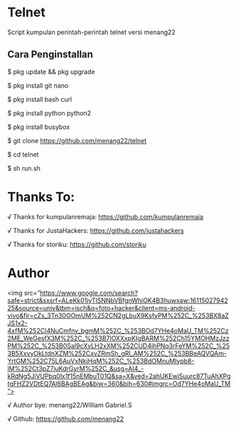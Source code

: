 # Telnet
Script kumpulan perintah-perintah telnet versi menang22

## Cara Penginstallan

$ pkg update && pkg upgrade

$ pkg install git nano

$ pkg install bash curl

$ pkg install python python2

$ pkg install busybox

$ git clone https://github.com/menang22/telnet

$ cd telnet

$ sh run.sh

# Thanks To:

√ Thanks for kumpulanremaja: https://github.com/kumpulanremaja

√ Thanks for JustaHackers: https://github.com/justahackers

√ Thanks for storiku: https://github.com/storiku

# Author
<img src=”https://www.google.com/search?safe=strict&sxsrf=ALeKk01jyTlSNNbVBfgnWhiOK4B3huwxaw:1611502794225&source=univ&tbm=isch&q=foto+hacker&client=ms-android-vivo&fir=cZs_3Tn30OOmUM%252CN2gLbuX9KsfyPM%252C_%253BX8aZJS1x2-4xfM%252CI4NuCmfny_bgmM%252C_%253BOd7YHe4oMaU_TM%252Cz2ME_WeGesfX3M%252C_%253B7lOXXxpKIgBARM%252Ch15YMOHMzJzzPM%252C_%253B0SaI9cXyLH2xXM%252CUD4ihPNo3rFeYM%252C_%253B5XxvyOkLtdnXZM%252CxvZRmSh_gRI_AM%252C_%253BBeAQVQAm-YrtGM%252C75L6AuVxNkjHqM%252C_%253BdOMnuMlypb8-lM%252Ct3pZ7iuKdrGyrM%252C_&usg=AI4_-kRdNg5JiVUPbq0lx1f15nEMbuT01Q&sa=X&ved=2ahUKEwiSuurc87TuAhXPgtgFHZ2VDtEQ7Al6BAgBEAg&biw=360&bih=630#imgrc=Od7YHe4oMaU_TM”>

√ Author bye: menang22/William Gabriel.S

√ Github: https://github.com/menang22
